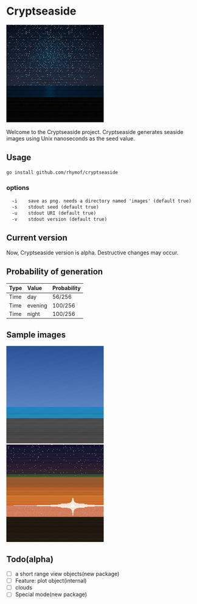 # Cryptseaside

![sample.png](./README_image/2021_11_12T07_22_48_142355004_09_00.png)

Welcome to the Cryptseaside project.
Cryptseaside generates seaside images using Unix nanoseconds as the seed value.

## Usage

```shell
go install github.com/rhymof/cryptseaside
```

### options

```
  -i    save as png. needs a directory named 'images' (default true)
  -s    stdout seed (default true)
  -u    stdout URI (default true)
  -v    stdout version (default true)
```

## Current version

Now, Cryptseaside version is alpha.
Destructive changes may occur.

## Probability of generation

|Type|Value|Probability|
|:--|:--|:--|
|Time|day|56/256|
|Time|evening|100/256|
|Time|night|100/256|

## Sample images

![day.png](./README_image/2021_11_12T07_20_44_687607499_09_00.png)
![evening.png](./README_image/2021_11_12T07_22_36_313230478_09_00.png)

## Todo(alpha)

* [ ] a short range view objects(new package)
* [ ] Feature: plot object(internal)
* [ ] clouds
* [ ] Special mode(new package)